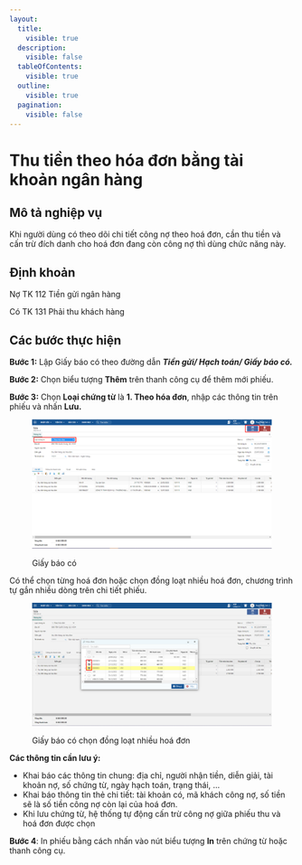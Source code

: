 ```yaml
---
layout:
  title:
    visible: true
  description:
    visible: false
  tableOfContents:
    visible: true
  outline:
    visible: true
  pagination:
    visible: false
---
```


# Thu tiền theo hóa đơn bằng tài khoản ngân hàng

## Mô tả nghiệp vụ

Khi người dùng có theo dõi chi tiết công nợ theo hoá đơn, cần thu tiền và cấn trừ đích danh cho hoá đơn đang còn công nợ thì dùng chức năng này.

## Định khoản

Nợ TK 112 Tiền gửi ngân hàng

Có TK 131 Phải thu khách hàng

## Các bước thực hiện

**Bước 1:** Lập Giấy báo có theo đường dẫn _**Tiền gửi/ Hạch toán/ Giấy báo có.**_

**Bước 2:** Chọn biểu tượng **Thêm** trên thanh công cụ để thêm mới phiếu.

**Bước 3:** Chọn **Loại chứng từ** là **1. Theo hóa đơn**, nhập các thông tin trên phiếu và nhấn **Lưu.**

<figure><img src="../../.gitbook/assets/image (70).png" alt=""><figcaption><p>Giấy báo có</p></figcaption></figure>

Có thể chọn từng hoá đơn hoặc chọn đồng loạt nhiều hoá đơn, chương trình tự gắn nhiều dòng trên chi tiết phiếu.

<figure><img src="../../.gitbook/assets/image (125).png" alt=""><figcaption><p>Giấy báo có chọn đồng loạt nhiều hoá đơn</p></figcaption></figure>

**Các thông tin cần lưu ý:**

* Khai báo các thông tin chung: địa chỉ, người nhận tiền, diễn giải, tài khoản nợ, số chứng từ, ngày hạch toán, trạng thái, …
* Khai báo thông tin thẻ chi tiết: tài khoản có, mã khách công nợ, số tiền sẽ là số tiền công nợ còn lại của hoá đơn.
* Khi lưu chứng từ, hệ thống tự động cấn trừ công nợ giữa phiếu thu và hoá đơn được chọn

**Bước 4**: In phiếu bằng cách nhấn vào nút biểu tượng **In** trên chứng từ hoặc thanh công cụ.



